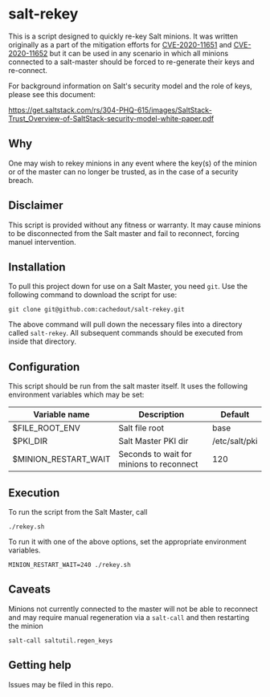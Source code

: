 # salt-rekey

This is a script designed to quickly re-key Salt minions. It was written
originally as a part of the mitigation efforts for [CVE-2020-11651](https://cve.mitre.org/cgi-bin/cvename.cgi?name=CVE-2020-11651) and
[CVE-2020-11652](https://cve.mitre.org/cgi-bin/cvename.cgi?name=CVE-2020-11652) but it can be used in any scenario in which all minions
connected to a salt-master should be forced to re-generate their keys
and re-connect.

For background information on Salt's security model and the role of
keys, please see this document:

https://get.saltstack.com/rs/304-PHQ-615/images/SaltStack-Trust_Overview-of-SaltStack-security-model-white-paper.pdf

## Why

One may wish to rekey minions in any event where the key(s) of the minion
or of the master can no longer be trusted, as in the case of a security
breach.

## Disclaimer

This script is provided without any fitness or warranty. It may cause
minions to be disconnected from the Salt master and fail to reconnect,
forcing manuel intervention.

## Installation

To pull this project down for use on a Salt Master, you need `git`.
Use the following command to download the script for use:

`git clone git@github.com:cachedout/salt-rekey.git`

The above command will pull down the necessary files into a directory called
`salt-rekey`. All subsequent commands should be executed from inside that
directory.

## Configuration

This script should be run from the salt master itself. It uses the following
environment variables which may be set:

Variable name|Description|Default
-------------|-----------|-------
$FILE_ROOT_ENV|Salt file root|base
$PKI_DIR|Salt Master PKI dir|/etc/salt/pki
$MINION_RESTART_WAIT|Seconds to wait for minions to reconnect|120

## Execution

To run the script from the Salt Master, call

    ./rekey.sh 


To run it with one of the above options, set the appropriate environment
variables. 

    MINION_RESTART_WAIT=240 ./rekey.sh


## Caveats

Minions not currently connected to the master will not be able to reconnect and
may require manual regeneration via a `salt-call` and then restarting the minion

    salt-call saltutil.regen_keys


## Getting help

Issues may be filed in this repo.
